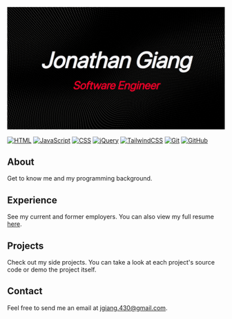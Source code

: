 <a href="https://jonathangiang.com" target="_blank">
  <img src="/assets/images/opengraph-image.png" alt="Jonathan Giang | Software Engineer" width="830" />
</a>

[![HTML][html]][html-url]
[![JavaScript][javascript]][javascript-url]
[![CSS][css]][css-url]
[![jQuery][jquery]][jquery-url]
[![TailwindCSS][tailwind]][tailwind-url]
[![Git][git]][git-url]
[![GitHub][github]][github-url]

## About

Get to know me and my programming background.

## Experience

See my current and former employers. You can also view my full resume
[here](/assets/docs/resume.pdf).

## Projects

Check out my side projects. You can take a look at each project's source code or demo the project itself.

## Contact

Feel free to send me an email at
[jgiang.430@gmail.com](mailto:jgiang.430@gmail.com).

[html]: https://img.shields.io/badge/HTML-e54c21?style=for-the-badge&logo=html5&logoColor=ffffff
[html-url]: https://developer.mozilla.org/en-US/docs/Web/HTML/
[javascript]: https://img.shields.io/badge/JavaScript-2e302c?style=for-the-badge&logo=javascript&logoColor=f0dc4e
[javascript-url]: https://developer.mozilla.org/en-US/docs/Web/JavaScript/
[css]: https://img.shields.io/badge/CSS-2465f1?style=for-the-badge&logo=css3&logoColor=ffffff
[css-url]: https://developer.mozilla.org/en-US/docs/Web/CSS/
[jquery]: https://img.shields.io/badge/jQuery-182a38?style=for-the-badge&logo=jquery&logoColor=1baee3
[jquery-url]: https://jquery.com/
[tailwind]: https://img.shields.io/badge/TailwindCSS-030712?style=for-the-badge&logo=tailwindcss&logoColor=3cbcf6
[tailwind-url]: https://tailwindcss.com/
[git]: https://img.shields.io/badge/Git-f0f0e8?style=for-the-badge&logo=git&logoColor=fa5534
[git-url]: https://git-scm.com/
[github]: https://img.shields.io/badge/GitHub-0d1117?style=for-the-badge&logo=github&logoColor=ffffff
[github-url]: https://github.com/
